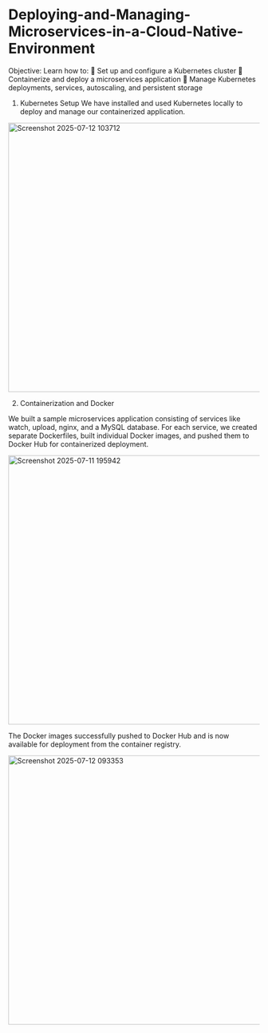 # Deploying-and-Managing-Microservices-in-a-Cloud-Native-Environment

Objective:
Learn how to:
 Set up and configure a Kubernetes cluster
 Containerize and deploy a microservices application
 Manage Kubernetes deployments, services, autoscaling, and persistent 
storage

1. Kubernetes Setup
   We have installed and used Kubernetes locally to deploy and manage our containerized application.

<img width="960" height="540" alt="Screenshot 2025-07-12 103712" src="https://github.com/user-attachments/assets/5009b130-da97-4c70-9291-c9393f31fd61" />


2. Containerization and Docker

We built a sample microservices application consisting of services like watch, upload, nginx, and a MySQL database. For each service, we created separate Dockerfiles, built individual Docker images, and pushed them to Docker Hub for containerized deployment.

<img width="960" height="540" alt="Screenshot 2025-07-11 195942" src="https://github.com/user-attachments/assets/3c810c6f-0de8-48a7-9e84-5d9a19ec656e" />

The Docker images successfully pushed to Docker Hub and is now available for deployment from the container registry.

<img width="960" height="540" alt="Screenshot 2025-07-12 093353" src="https://github.com/user-attachments/assets/883fabb8-0330-464e-a734-4866a13ccc00" />





